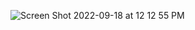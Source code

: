 ![Screen Shot 2022-09-18 at 12 12 55 PM](https://user-images.githubusercontent.com/113051612/190917099-810e7627-89a2-480c-905c-8484d0c1be58.png)
